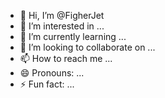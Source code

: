 - 👋 Hi, I’m @FigherJet
- 👀 I’m interested in ...
- 🌱 I’m currently learning ...
- 💞️ I’m looking to collaborate on ...
- 📫 How to reach me ...
- 😄 Pronouns: ...
- ⚡ Fun fact: ...

<!---
FigherJet/FigherJet is a ✨ special ✨ repository because its `README.md` (this file) appears on your GitHub profile.
You can click the Preview link to take a look at your changes.
--->
